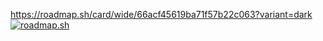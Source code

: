 https://roadmap.sh/card/wide/66acf45619ba71f57b22c063?variant=dark
<a href="https://roadmap.sh"><img src="https://roadmap.sh/card/wide/66acf45619ba71f57b22c063?variant=dark" alt="roadmap.sh"/></a>

